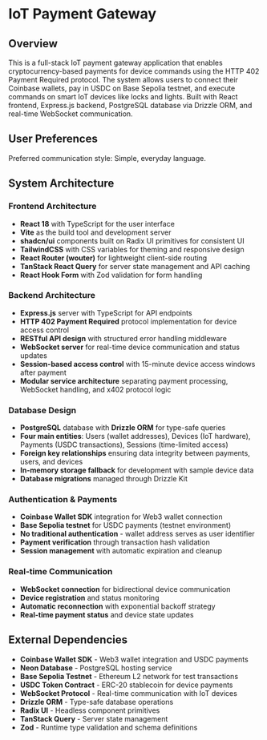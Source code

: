 # IoT Payment Gateway

## Overview

This is a full-stack IoT payment gateway application that enables cryptocurrency-based payments for device commands using the HTTP 402 Payment Required protocol. The system allows users to connect their Coinbase wallets, pay in USDC on Base Sepolia testnet, and execute commands on smart IoT devices like locks and lights. Built with React frontend, Express.js backend, PostgreSQL database via Drizzle ORM, and real-time WebSocket communication.

## User Preferences

Preferred communication style: Simple, everyday language.

## System Architecture

### Frontend Architecture
- **React 18** with TypeScript for the user interface
- **Vite** as the build tool and development server
- **shadcn/ui** components built on Radix UI primitives for consistent UI
- **TailwindCSS** with CSS variables for theming and responsive design
- **React Router (wouter)** for lightweight client-side routing
- **TanStack React Query** for server state management and API caching
- **React Hook Form** with Zod validation for form handling

### Backend Architecture
- **Express.js** server with TypeScript for API endpoints
- **HTTP 402 Payment Required** protocol implementation for device access control
- **RESTful API design** with structured error handling middleware
- **WebSocket server** for real-time device communication and status updates
- **Session-based access control** with 15-minute device access windows after payment
- **Modular service architecture** separating payment processing, WebSocket handling, and x402 protocol logic

### Database Design
- **PostgreSQL** database with **Drizzle ORM** for type-safe queries
- **Four main entities**: Users (wallet addresses), Devices (IoT hardware), Payments (USDC transactions), Sessions (time-limited access)
- **Foreign key relationships** ensuring data integrity between payments, users, and devices
- **In-memory storage fallback** for development with sample device data
- **Database migrations** managed through Drizzle Kit

### Authentication & Payments
- **Coinbase Wallet SDK** integration for Web3 wallet connection
- **Base Sepolia testnet** for USDC payments (testnet environment)
- **No traditional authentication** - wallet address serves as user identifier
- **Payment verification** through transaction hash validation
- **Session management** with automatic expiration and cleanup

### Real-time Communication
- **WebSocket connection** for bidirectional device communication
- **Device registration** and status monitoring
- **Automatic reconnection** with exponential backoff strategy
- **Real-time payment status** and device state updates

## External Dependencies

- **Coinbase Wallet SDK** - Web3 wallet integration and USDC payments
- **Neon Database** - PostgreSQL hosting service
- **Base Sepolia Testnet** - Ethereum L2 network for test transactions
- **USDC Token Contract** - ERC-20 stablecoin for device payments
- **WebSocket Protocol** - Real-time communication with IoT devices
- **Drizzle ORM** - Type-safe database operations
- **Radix UI** - Headless component primitives
- **TanStack Query** - Server state management
- **Zod** - Runtime type validation and schema definitions